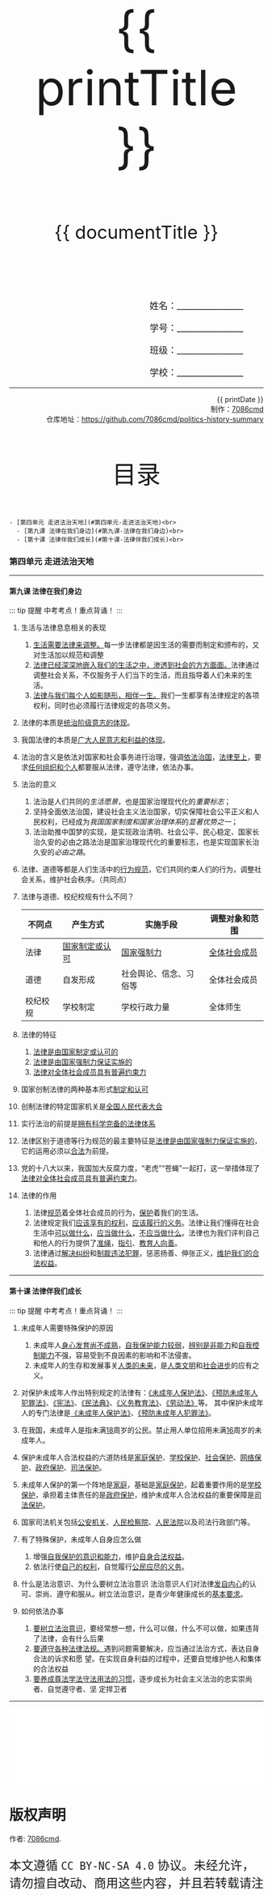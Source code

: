 
  <style>
  #title {
    padding-top: 40%;
    font-size: 96px;
  }

  #subtitle {
    font-size: 36px;
    padding-top: 18%;
  }

  #ending {
    padding-top: 60%;
    font-size: 48px;
    padding-bottom: 12%;
  }

  .center {
    text-align: center;
  }
  .right {
    text-align: right;
  }

  #inform {
    padding-right: 8%;
    font-size: 18px;
  }

  #allinform {
    padding-top: 18%;
  }

  .topic {
    padding-top: 12%;
    padding-bottom: 8%;
    font-size: 48px;
  }
</style>
<div class="center">
  <div id="title">{{ printTitle }}</div>
  <div id="subtitle" v-if="documentTitle !== printTitle">{{ documentTitle }}</div>
</div>
<div class="right" id="allinform">
  <p id="inform">姓名：________________</p>
  <p id="inform">学号：________________</p>
  <p id="inform">班级：________________</p>
  <p id="inform">学校：________________</p>

  <hr />
  <div>
    {{ printDate }}<br />
    制作：<a href="https://github.com/7086cmd/">7086cmd</a><br />
    仓库地址：<a href="https://github.com/7086cmd/politics-history-summary"
      >https://github.com/7086cmd/politics-history-summary</a
    >
  </div>
</div>


<div class="divider_top"></div>

<div class="divider_top"></div>

<div class="center">
  <div class="topic">目录</div>
</div>

    - [第四单元 走进法治天地](#第四单元-走进法治天地)<br>
      - [第九课 法律在我们身边](#第九课-法律在我们身边)<br>
      - [第十课 法律伴我们成长](#第十课-法律伴我们成长)<br>

<div class="divider_top"></div>


### 第四单元 走进法治天地

---

#### 第九课 法律在我们身边

::: tip 提醒
中考考点！重点背诵！
:::

1. 生活与法律息息相关的表现

    1. <u>生活需要法律来调整。</u>每一步法律都是因生活的需要而制定和颁布的，又对生活加以规范和调整
    2. <u>法律已经深深地嵌入我们的生活之中，渗透到社会的方方面面。</u>法律通过调整社会关系，不仅服务于人们当下的生活，而且指导着人们未来的生活。
    3. <u>法律与我们每个人如影随形，相伴一生。</u>我们一生都享有法律规定的各项权利，同时也必须履行法律规定的各项义务。

2. 法律的本质是<u>统治阶级意志的体现</u>。

3. 我国法律的本质是<u>广大人民意志和利益的体现</u>。

4. 法治的含义是依法对国家和社会事务进行治理，强调<u>依法治国</u>，<u>法律至上</u>，要求<u>任何组织和个人</u>都要服从法律，遵守法律，依法办事。

5. 法治的意义

    1. 法治是人们共同的*生活愿景*，也是国家治理现代化的*重要标志*；
    2. 坚持全面依法治国，建设社会主义法治国家，切实保障社会公平正义和人民权利，已经成为*我国国家制度和国家治理体系*的*显著优势之一*；
    3. 法治助推中国梦的实现，是实现政治清明、社会公平、民心稳定、国家长治久安的必由之路法治是国家治理现代化的重要标志，也是实现国家长治久安的*必由之路*。

6. 法律、道德等都是人们生活中的<u>行为规范</u>，它们共同约束人们的行为，调整社会关系，维护社会秩序。（共同点）

7. 法律与道德、校纪校规有什么不同？

    | **不同点** | **产生方式**          | **实施手段**           | **调整对象和范围**  |
    | ---------- | --------------------- | ---------------------- | ------------------- |
    | 法律       | <u>国家制定或认可</u> | <u>国家强制力</u>      | <u>全体社会成员</u> |
    | 道德       | 自发形成              | 社会舆论、信念、习俗等 | 全体社会成员        |
    | 校纪校规   | 学校制定              | 学校行政力量           | 全体师生            |

8. 法律的特征

    1. <u>法律是由国家制定或认可的</u>
    2. <u>法律是由国家强制力保证实施的</u>
    3. <u>法律对全体社会成员具有普遍约束力</u>

9. 国家创制法律的两种基本形式<u>制定和认可</u>

10. 创制法律的特定国家机关是<u>全国人民代表大会</u>

11. 实行法治的前提是<u>拥有科学完备的法律体系</u>

12. 法律区别于道德等行为规范的最主要特征是<u>法律是由国家强制力保证实施的</u>，它的运用必须以<u>合法</u>为前提。

13. 党的十八大以来，我国加大反腐力度，“老虎”“苍蝇”一起打，这一举措体现了<u>法律对全体社会成员具有普遍约束力</u>。
14. 法律的作用
    1. 法律<u>规范</u>着全体社会成员的行为，<u>保护</u>着我们的生活。
    2. 法律规定我们<u>应该享有的权利</u>，<u>应该履行的义务</u>。法律让我们懂得在社会生活中<u>可以做什么</u>，<u>应当做什么</u>，<u>不应当做什么</u>。法律也为我们评判自己和他人的行为提供了<u>准绳</u>，<u>指引</u>、<u>教育人向善</u>。
    3. 法律通过<u>解决纠纷</u>和<u>制裁违法犯罪</u>，惩恶扬善、伸张正义，<u>维护我们的合法权益</u>。

---

#### 第十课 法律伴我们成长

::: tip 提醒
中考考点！重点背诵！
:::

1. 未成年人需要特殊保护的原因

    1. 未成年人<u>身心发育尚不成熟</u>，<u>自我保护能力较弱</u>，<u>辨别是非能力</u>和<u>自我控制能力</u>不强，容易受到不良因素的影响和不法侵害。
    2. 未成年人的生存和发展事关<u>人类的未来</u>，是<u>人类文明</u>和<u>社会进步</u>的应有之义。

2. 对保护未成年人作出特别规定的法律有：<u>《未成年人保护法》</u>、<u>《预防未成年人犯罪法》</u>、<u>《宪法》</u>、<u>《民法典》</u>、<u>《义务教育法》</u>、<u>《劳动法》</u>等。
   其中保护未成年人的专门法律是<u>《未成年人保护法》</u>、<u>《预防未成年人犯罪法》</u>。

3. 在我国，未成年人是指未满<u>18</u>周岁的公民。禁止用人单位招用未满<u>16</u>周岁的未成年人。

4. 保护未成年人合法权益的六道防线是<u>家庭保护</u>、<u>学校保护</u>、<u>社会保护</u>、<u>网络保护</u>、<u>政府保护</u>、<u>司法保护</u>。

5. 未成年人保护的第一个阵地是<u>家庭</u>，基础是<u>家庭保护</u>，起着重要作用的是<u>学校保护</u>，承担着主体责任的是<u>政府保护</u>，维护未成年人合法权益的重要保障是<u>司法保护</u>。

6. 国家司法机关包括<u>公安机关</u>、<u>人民检察院</u>、<u>人民法院</u>以及司法行政部门等。

7. 有了特殊保护，未成年人自身应怎么做

    1. 增强<u>自我保护的意识和能力</u>，维护<u>自身合法权益</u>。
    2. 依法行使<u>自己的权利</u>，自觉履行<u>公民应尽的义务</u>。

8. 什么是法治意识、为什么要树立法治意识
   法治意识人们对法律<u>发自内心</u>的认可、崇尚、遵守和服从。树立法治意识，是青少年健康成长的<u>基本要求</u>。

9. 如何依法办事
    1. <u>要树立法治意识</u>，要经常想一想，什么可以做，什么不可以做，如果违背了法律，会有什么后果
    2. <u>要遵守各种法律法规。</u>遇到问题需要解决，应当通过法治方式，表达自身合法的诉求和愿
       望。在实现自身利益的过程中，还要自觉维护他人和集体的合法权益
    3. <u>要养成尊法学法守法用法的习惯</u>，逐步成长为社会主义法治的忠实崇尚者、自觉遵守者、坚
       定捍卫者

---

<iframe src="/assets/summaries-blank/ml-7-2-4.pdf" frameborder="0" width="100%" type="application/pdf"></iframe>

<div class="divider"></div>

<script setup>
import { ref } from "vue";

const printTitle = ref(decodeURI(new URL(location.href).pathname.split("/")[1])) ?? "政史地总资料";

const documentTitle = ref(decodeURI(new URL(location.href).pathname.split("/").filter(x => (x !== "" && x !== "print")).join(" | "))) ?? "政史地总资料";

const printDate = ref(`导出日期：${new Date().toLocaleDateString()} ${new Date().toLocaleTimeString()}`);

</script>

# 版权声明

作者: [7086cmd](https://github.com/7086cmd).<br>

<p style="font-size: 24px">
本文遵循 <code>CC BY-NC-SA 4.0</code> 协议。未经允许，请勿擅自改动、商用这些内容，并且若转载请注明出处。
</p>

<div class="center">
  <div id="ending">7086cmd's notes</div>
</div>

<div class="right">
  <p>未经作者许可禁售。</p>
</div>
